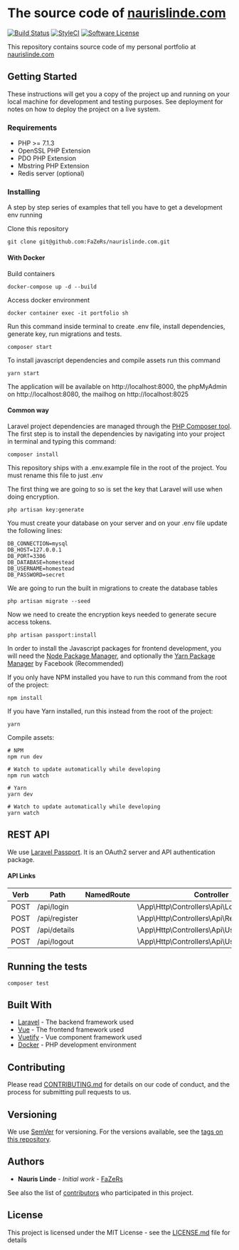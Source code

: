 # The source code of [naurislinde.com](https://naurislinde.com)

[![Build Status](https://img.shields.io/travis/FaZeRs/naurislinde.com/master.svg?style=flat-square)](https://travis-ci.org/FaZeRs/naurislinde.com)
[![StyleCI](https://styleci.io/repos/130983433/shield)](https://styleci.io/repos/130983433)
[![Software License](https://img.shields.io/badge/license-MIT-brightgreen.svg?style=flat-square)](LICENSE.md)

This repository contains source code of my personal portfolio at [naurislinde.com](https://naurislinde.com)

## Getting Started

These instructions will get you a copy of the project up and running on your local machine for development and testing purposes. See deployment for notes on how to deploy the project on a live system.

### Requirements

- PHP >= 7.1.3
- OpenSSL PHP Extension
- PDO PHP Extension
- Mbstring PHP Extension
- Redis server (optional)

### Installing

A step by step series of examples that tell you have to get a development env running

Clone this repository
```
git clone git@github.com:FaZeRs/naurislinde.com.git
```

#### With Docker

Build containers
```
docker-compose up -d --build
```

Access docker environment
```
docker container exec -it portfolio sh
```

Run this command inside terminal to create .env file, install dependencies, generate key, run migrations and tests. 
```
composer start
```

To install javascript dependencies and compile assets run this command
```
yarn start
```

The application will be available on http://localhost:8000, the phpMyAdmin on http://localhost:8080, the mailhog on http://localhost:8025

#### Common way

Laravel project dependencies are managed through the [PHP Composer tool](https://getcomposer.org/). The first step is to install the dependencies by navigating into your project in terminal and typing this command:
```
composer install
```

This repository ships with a .env.example file in the root of the project. You must rename this file to just .env

The first thing we are going to so is set the key that Laravel will use when doing encryption.
```
php artisan key:generate
```

You must create your database on your server and on your .env file update the following lines:
```
DB_CONNECTION=mysql
DB_HOST=127.0.0.1
DB_PORT=3306
DB_DATABASE=homestead
DB_USERNAME=homestead
DB_PASSWORD=secret
```

We are going to run the built in migrations to create the database tables
```
php artisan migrate --seed
```

Now we need to create the encryption keys needed to generate secure access tokens.
```
php artisan passport:install
```

In order to install the Javascript packages for frontend development, you will need the [Node Package Manager](https://www.npmjs.com/), and optionally the [Yarn Package Manager](https://yarnpkg.com/lang/en/) by Facebook (Recommended)

If you only have NPM installed you have to run this command from the root of the project:
```
npm install
```
If you have Yarn installed, run this instead from the root of the project:
```
yarn
```

Compile assets:
```
# NPM
npm run dev

# Watch to update automatically while developing
npm run watch

# Yarn
yarn dev

# Watch to update automatically while developing
yarn watch
```

## REST API

We use [Laravel Passport](https://laravel.com/docs/master/passport). It is an OAuth2 server and API authentication package.

#### API Links

Verb | Path | NamedRoute | Controller | Action | Middleware
--- | --- | --- | --- | --- | ---
POST   | /api/login                             |            | \App\Http\Controllers\Api\LoginController           | login | -
POST   | /api/register                             |            | \App\Http\Controllers\Api\RegisterController           | register | -
POST   | /api/details                             |            | \App\Http\Controllers\Api\UserController           | details | auth
POST   | /api/logout                             |            | \App\Http\Controllers\Api\UserController           | logout | auth

## Running the tests

```
composer test
```


## Built With

* [Laravel](https://laravel.com/) - The backend framework used
* [Vue](https://vuejs.org) - The frontend framework used
* [Vuetify](https://vuetifyjs.com) - Vue component framework used
* [Docker](https://www.docker.com/) - PHP development environment

## Contributing

Please read [CONTRIBUTING.md](CONTRIBUTING.md) for details on our code of conduct, and the process for submitting pull requests to us.

## Versioning

We use [SemVer](http://semver.org/) for versioning. For the versions available, see the [tags on this repository](https://github.com/FaZeRs/naurislinde.com/tags). 

## Authors

* **Nauris Linde** - *Initial work* - [FaZeRs](https://github.com/FaZeRs)

See also the list of [contributors](https://github.com/FaZeRs/naurislinde.com/contributors) who participated in this project.

## License

This project is licensed under the MIT License - see the [LICENSE.md](LICENSE.md) file for details
